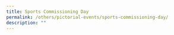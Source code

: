 ```yaml
---
title: Sports Commissioning Day
permalink: /others/pictorial-events/sports-commissioning-day/
description: ""
---
```


